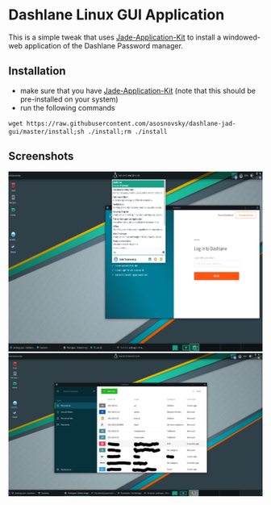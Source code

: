 # Dashlane Linux GUI Application

This is a simple tweak that uses [Jade-Application-Kit](https://github.com/codesardine/Jade-Application-Kit) to install a windowed-web application of the Dashlane Password manager.

## Installation

- make sure that you have [Jade-Application-Kit](https://github.com/codesardine/Jade-Application-Kit) (note that this should be pre-installed on your system)
- run the following commands

```
wget https://raw.githubusercontent.com/asosnovsky/dashlane-jad-gui/master/install;sh ./install;rm ./install
```

## Screenshots

<img src="./demo/02.png">
<img src="./demo/01.png">
